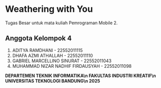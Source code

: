 # Weathering with You

Tugas Besar untuk mata kuliah Pemrograman Mobile 2.

## Anggota Kelompok 4

1.	ADITYA RAMDHANI - 22552011115
2.	DHAFA AZMI ATHALLAH - 22552011110
3.	GABRIEL MARCELLINO SINURAT - 22552011043
4.	MUHAMMAD NIZAR NADHIF FIRDAUSYAH - 22552011098

**DEPARTEMEN TEKNIK INFORMATIKA\n
FAKULTAS INDUSTRI KREATIF\n
UNIVERSITAS TEKNOLOGI BANDUNG\n
2025**
